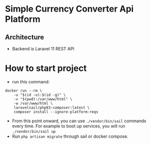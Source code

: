 # Simple Currency Converter Api Platform
## Architecture
- Backend is Laravel 11 REST API

# How to start project
- run this command:
```
docker run --rm \
    -u "$(id -u):$(id -g)" \
    -v "$(pwd):/var/www/html" \
    -w /var/www/html \
    laravelsail/php83-composer:latest \
    composer install --ignore-platform-reqs
```
- From this point onward, you can use `./vendor/bin/sail` commands  every time. For example to boot up services,
  you will run `./vendor/bin/sail up`
- Run `php artisan migrate` through sail or docker compose.
